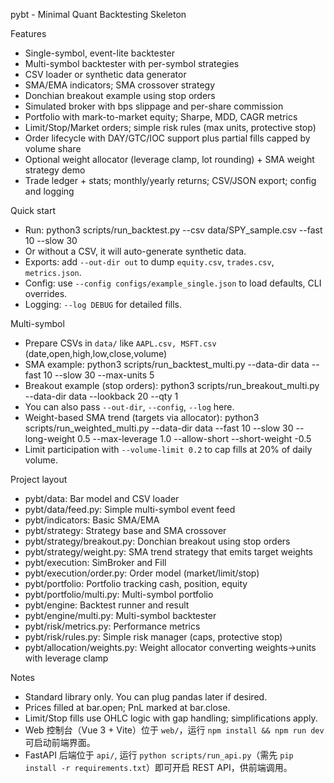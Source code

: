 pybt - Minimal Quant Backtesting Skeleton

Features

- Single-symbol, event-lite backtester
- Multi-symbol backtester with per-symbol strategies
- CSV loader or synthetic data generator
- SMA/EMA indicators; SMA crossover strategy
- Donchian breakout example using stop orders
- Simulated broker with bps slippage and per-share commission
- Portfolio with mark-to-market equity; Sharpe, MDD, CAGR metrics
- Limit/Stop/Market orders; simple risk rules (max units, protective stop)
- Order lifecycle with DAY/GTC/IOC support plus partial fills capped by volume share
- Optional weight allocator (leverage clamp, lot rounding) + SMA weight strategy demo
- Trade ledger + stats; monthly/yearly returns; CSV/JSON export; config and logging

Quick start

- Run: python3 scripts/run_backtest.py --csv data/SPY_sample.csv --fast 10 --slow 30
- Or without a CSV, it will auto-generate synthetic data.
- Exports: add `--out-dir out` to dump `equity.csv`, `trades.csv`, `metrics.json`.
- Config: use `--config configs/example_single.json` to load defaults, CLI overrides.
- Logging: `--log DEBUG` for detailed fills.

Multi-symbol

- Prepare CSVs in `data/` like `AAPL.csv, MSFT.csv` (date,open,high,low,close,volume)
- SMA example: python3 scripts/run_backtest_multi.py --data-dir data --fast 10 --slow 30 --max-units 5
- Breakout example (stop orders): python3 scripts/run_breakout_multi.py --data-dir data --lookback 20 --qty 1
- You can also pass `--out-dir`, `--config`, `--log` here.
- Weight-based SMA trend (targets via allocator):
  python3 scripts/run_weighted_multi.py --data-dir data --fast 10 --slow 30 --long-weight 0.5 --max-leverage 1.0
  --allow-short --short-weight -0.5
- Limit participation with `--volume-limit 0.2` to cap fills at 20% of daily volume.

Project layout

- pybt/data: Bar model and CSV loader
- pybt/data/feed.py: Simple multi-symbol event feed
- pybt/indicators: Basic SMA/EMA
- pybt/strategy: Strategy base and SMA crossover
- pybt/strategy/breakout.py: Donchian breakout using stop orders
- pybt/strategy/weight.py: SMA trend strategy that emits target weights
- pybt/execution: SimBroker and Fill
- pybt/execution/order.py: Order model (market/limit/stop)
- pybt/portfolio: Portfolio tracking cash, position, equity
- pybt/portfolio/multi.py: Multi-symbol portfolio
- pybt/engine: Backtest runner and result
- pybt/engine/multi.py: Multi-symbol backtester
- pybt/risk/metrics.py: Performance metrics
- pybt/risk/rules.py: Simple risk manager (caps, protective stop)
- pybt/allocation/weights.py: Weight allocator converting weights→units with leverage clamp

Notes

- Standard library only. You can plug pandas later if desired.
- Prices filled at bar.open; PnL marked at bar.close.
- Limit/Stop fills use OHLC logic with gap handling; simplifications apply.
- Web 控制台（Vue 3 + Vite）位于 `web/`，运行 `npm install && npm run dev` 可启动前端界面。
- FastAPI 后端位于 `api/`, 运行 `python scripts/run_api.py`（需先 `pip install -r requirements.txt`）即可开启 REST API，供前端调用。

